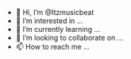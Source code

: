 - 👋 Hi, I’m @Itzmusicbeat
- 👀 I’m interested in ...
- 🌱 I’m currently learning ...
- 💞️ I’m looking to collaborate on ...
- 📫 How to reach me ...

<!---
Itzmusicbeat/Itzmusicbeat is a ✨ special ✨ repository because its `README.md` (this file) appears on your GitHub profile.
You can click the Preview link to take a look at your changes.
--->
